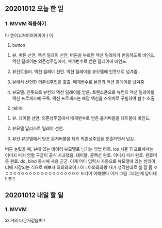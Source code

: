 ## 20201012 오늘 한 일
### 1. MVVM 적용하기
다 뜯어고쳐어어어어어ㅓ어

1) button

1. 뷰.
버튼 선언.
액션 릴레이 선언.
버튼을 누르면 액션 릴레이가 반응하도록 바인드.
액션 릴레이는 의존성주입에서, 매개변수로 받은 릴레이에 바인드.


2. 뷰컨트롤러.
액션 릴레이 선언.
액션 릴레이를 뷰모델에 인풋으로 넘겨줌.

4. 뷰에서 선언한 의존성주입을 호출. 매개변수로 본인의 액션 릴레이를 넘겨줌



3. 뷰모델.
인풋으로 뷰컨의 액션 릴레이를 받음.
트랜스폼으로 뷰컨의 액션 릴레이를 액션 프로세스에 구독.
액션 프로세스는 해당 액션을 스위치로 구별하여 함수 호출.


2) table

1. 뷰.
테이블 선언.
의존성주입에서 매개변수로 받은 옵저버블을 테이블에 바인드.

2. 뷰모델
답리스트 릴레이 선언.

3. 뷰컨
뷰모델에서 받은 옵저버블을 뷰의 의존성주입을 호출하면서 넘김.



버튼 눌렀을 때, 뷰에 있는 데이터 뷰모델로 넘기는 방법 터득.
ios 시뮬 11 프로에서는 이미지 피커 안됨 구글이 공식 사과했음.
테이블, 콜렉션 완료.
이미지 피커 완료.
완료버튼 완료.
do, bind 동시에 사용 굳굳.
이제 어디 입력시 자동으로 뷰모델에 있는 씬데이터에 저장되는 식으로 해보자
와와와오아ㅗ아ㅗ아와와와왕
내가 생각한대로 셀 잘 됨 ㅇㅇㅇㅇㅇㅇㅇㅇㅇㅇㅇㅇㅇㅇㅇㅇㅇㅇㅇㅇ
드디어 이해했다 이거 그림 그리는게 답이네 !!!!!!!!


## 20201012 내일 할 일
### 1. MVVM 
와 거의 다온거같음!!!!!


